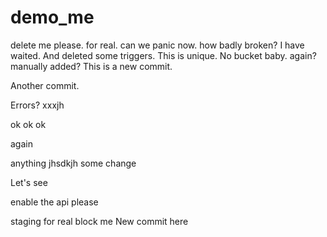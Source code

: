 # demo_me
delete me please. for real. can we panic now. how badly broken? I have waited. And deleted some triggers. This is unique. No bucket baby. again? manually added? This is a new commit.

Another commit.

Errors? xxxjh

ok ok ok 

again

anything
jhsdkjh
some change

Let's see

enable the api please

staging for real
 block me
New commit here

